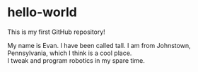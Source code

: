 # hello-world
This is my first GitHub repository!

My name is Evan.  I have been called tall.  I am from Johnstown, Pennsylvania, which I think is a cool place.  
I tweak and program robotics in my spare time.
